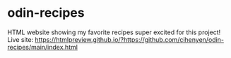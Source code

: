 # odin-recipes
HTML website showing my favorite recipes 
super excited for this project!
Live site: https://htmlpreview.github.io/?https://github.com/cihenyen/odin-recipes/main/index.html 



